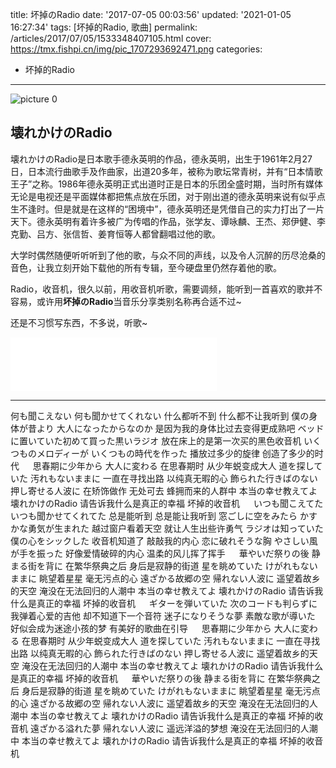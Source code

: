 title: 坏掉のRadio
date: '2017-07-05 00:03:56'
updated: '2021-01-05 16:27:34'
tags: [坏掉的Radio, 歌曲]
permalink: /articles/2017/07/05/1533348407105.html
cover: https://tmx.fishpi.cn/img/pic_1707293692471.png
categories: 
- 坏掉的Radio

---
![picture 0](https://tmx.fishpi.cn/img/pic_1707293692471.png)  

## 壊れかけのRadio

壊れかけのRadio是日本歌手德永英明的作品，德永英明，出生于1961年2月27日，日本流行曲歌手及作曲家，出道20多年，被称为歌坛常青树，并有“日本情歌王子”之称。1986年德永英明正式出道时正是日本的乐团全盛时期，当时所有媒体无论是电视还是平面媒体都把焦点放在乐团，对于刚出道的德永英明来说有似乎点生不逢时。但是就是在这样的“困境中”，德永英明还是凭借自己的实力打出了一片天下。德永英明有着许多被广为传唱的作品，张学友、谭咏麟、王杰、郑伊健、李克勤、吕方、张信哲、姜育恒等人都曾翻唱过他的歌。

<!--more-->

大学时偶然随便听听听到了他的歌，与众不同的声线，以及令人沉醉的历尽沧桑的音色，让我立刻开始下载他的所有专辑，至今硬盘里仍然存着他的歌。

Radio，收音机，很久以前，用收音机听歌，需要调频，能听到一首喜欢的歌并不容易，或许用<strong>坏掉のRadio</strong>当音乐分享类别名称再合适不过~

还是不习惯写东西，不多说，听歌~

<iframe frameborder="no" border="0" marginwidth="0" marginheight="0" width=330 height=86 src="//music.163.com/outchain/player?type=2&id=408776&auto=1&height=66"></iframe>

---

> 

何も聞こえない 何も聞かせてくれない
什么都听不到 什么都不让我听到
僕の身体が昔より 大人になったからなのか
是因为我的身体比过去变得更成熟吧
ベッドに置いていた初めて買った黒いラジオ
放在床上的是第一次买的黑色收音机
いくつものメロディーが いくつもの時代を作った
播放过多少的旋律 创造了多少的时代
&emsp;
思春期に少年から 大人に変わる
在思春期时 从少年蜕变成大人
道を探していた 汚れもないままに
一直在寻找出路 以纯真无暇的心
飾られた行きばのない 押し寄せる人波に
在矫饰做作 无处可去 蜂拥而来的人群中
本当の幸せ教えてよ 壊れかけのRadio
请告诉我什么是真正的幸福 坏掉的收音机
&emsp;
いつも聞こえてた いつも聞かせてくれてた
总是能听到 总是能让我听到
窓ごしに空をみたら かすかな勇気が生まれた
越过窗户看着天空 就让人生出些许勇气
ラジオは知っていた 僕の心をシックした
收音机知道了 敲敲我的内心
恋に破れそうな胸 やさしい風が手を振った
好像爱情破碎的内心 温柔的风儿挥了挥手
&emsp;
華やいだ祭りの後 静まる街を背に
在繁华祭典之后 身后是寂静的街道
星を眺めていた けがれもないままに
眺望着星星 毫无污点的心
遠ざかる故郷の空 帰れない人波に
遥望着故乡的天空 淹没在无法回归的人潮中
本当の幸せ教えてよ 壊れかけのRadio
请告诉我什么是真正的幸福 坏掉的收音机
&emsp;
ギターを弾いていた 次のコードも判らずに
我弹着心爱的吉他 却不知道下一个音符
迷子になりそうな夢 素敵な歌が導いた
好似会成为迷途小孩的梦 有美好的歌曲在引导
&emsp;
思春期に少年から 大人に変わる
在思春期时 从少年蜕变成大人
道を探していた 汚れもないままに
一直在寻找出路 以纯真无暇的心
飾られた行きばのない 押し寄せる人波に
遥望着故乡的天空 淹没在无法回归的人潮中
本当の幸せ教えてよ 壊れかけのRadio
请告诉我什么是真正的幸福 坏掉的收音机
&emsp;
華やいだ祭りの後 静まる街を背に
在繁华祭典之后 身后是寂静的街道
星を眺めていた けがれもないままに
眺望着星星 毫无污点的心
遠ざかる故郷の空 帰れない人波に
遥望着故乡的天空 淹没在无法回归的人潮中
本当の幸せ教えてよ 壊れかけのRadio
请告诉我什么是真正的幸福 坏掉的收音机
遠ざかる溢れた夢 帰れない人波に
遥远洋溢的梦想 淹没在无法回归的人潮中
本当の幸せ教えてよ 壊れかけのRadio
请告诉我什么是真正的幸福 坏掉的收音机

